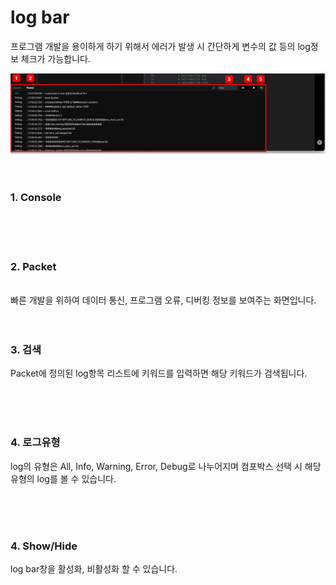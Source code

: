 # log bar

프로그램 개발을 용이하게 하기 위해서 에러가 발생 시 간단하게 변수의 값 등의 log정보 체크가 가능합니다.


![](../../assets/log_bar/log_bar.png)
<br />
<br />
<br />

### 1. Console   
<br />
<br />
<br />



### 2. Packet
<br />
빠른 개발을 위하여 데이터 통신, 프로그램 오류, 디버킹 정보를 보여주는 화면입니다.    

<br />
<br />
<br />

### 3. 검색
Packet에 정의된 log항목 리스트에 키워드를 입력하면 해당 키워드가 검색됩니다.

<br />
<br />
<br />


### 4. 로그유형
log의 유형은 All, Info, Warning, Error, Debug로 나누어지며
컴포박스 선택 시 해당유형의 log를 볼 수 있습니다.

<br />
<br />
<br />

### 4. Show/Hide
log bar창을 활성화, 비활성화 할 수 있습니다.

<br />
<br />
<br />